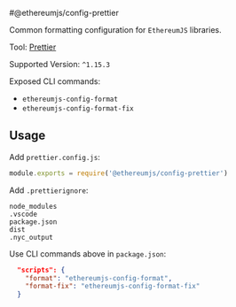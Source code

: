 #@ethereumjs/config-prettier

Common formatting configuration for `EthereumJS` libraries.

Tool: [Prettier](https://prettier.io/)

Supported Version: `^1.15.3`

Exposed CLI commands:

- `ethereumjs-config-format`
- `ethereumjs-config-format-fix`

## Usage

Add `prettier.config.js`:

```javascript
module.exports = require('@ethereumjs/config-prettier')
```

Add `.prettierignore`:

```shell
node_modules
.vscode
package.json
dist
.nyc_output
```

Use CLI commands above in `package.json`:

```json
  "scripts": {
    "format": "ethereumjs-config-format",
    "format-fix": "ethereumjs-config-format-fix"
  }
```



